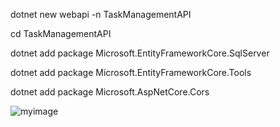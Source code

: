 dotnet new webapi -n TaskManagementAPI

cd TaskManagementAPI

dotnet add package Microsoft.EntityFrameworkCore.SqlServer

dotnet add package Microsoft.EntityFrameworkCore.Tools

dotnet add package Microsoft.AspNetCore.Cors


![myimage]([img/myimage.png](https://github.com/maheshmlpn/TaskMgmtApp/blob/master/task-management-frontend/public/TaskDashboard.png)?raw=true)
